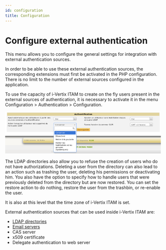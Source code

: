 ```yaml
---
id: configuration
title: Configuration
---
```


# Configure external authentication

This menu allows you to configure the general settings for integration
with external authentication sources.

In order to be able to use these external authentication sources, the
corresponding extensions must first be activated in the PHP
configuration. There is no limit to the number of external sources
configured in the application.

To use the capacity of i-Vertix ITAM to create on the fly users present in the
external sources of authentication, it is necessary to activate it in
the menu Configuration \> Authentication \> Configuration.

![Authentication configuration menu](../../../assets/modules/configuration/authentication/images/authConfig.png)

The LDAP directories also allow you to refuse the creation of users who
do not have authorizations. Deleting a user from the directory can also
lead to an action such as trashing the user, deleting his permissions or
deactivating him. You also have the option to specify how to handle
users that were previously deleted from the directory but are now
restored. You can set the restore action to do nothing, restore the user
from the trashbin, or re-enable the user.

It is also at this level that the time zone of i-Vertix ITAM is set.

External authentication sources that can be used inside i-Vertix ITAM are:

- [LDAP directories](/asset-management/modules/configuration/authentication/ldap)
- [Email servers](/asset-management/modules/configuration/authentication/imap)
- CAS server
- x509 certificate
- Delegate authentication to web server
